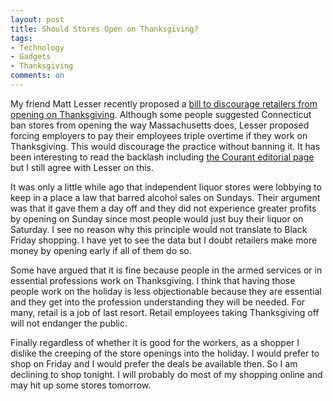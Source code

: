 ```yaml
---
layout: post
title: Should Stores Open on Thanksgiving?
tags: 
- Technology
- Gadgets
- Thanksgiving
comments: on
---
```

My friend Matt Lesser recently proposed a [bill to discourage retailers from opening on Thanksgiving](http://pac.petitions.moveon.org/workingfamilies/sign/save-thanksgiving-2). Although some people suggested Connecticut ban stores from opening the way Massachusetts does, Lesser proposed forcing employers to pay their employees triple overtime if they work on Thanksgiving. This would discourage the practice without banning it. It has been interesting to read the backlash including [the Courant editorial page](http://www.courant.com/news/opinion/editorials/hc-ed-gray-thursday-work-option-should-not-be-take-20131127,0,2542218.story) but I still agree with Lesser on this.

It was only a little while ago that independent liquor stores were lobbying to keep in a place a law that barred alcohol sales on Sundays. Their argument was that it gave them a day off and they did not experience greater profits by opening on Sunday since most people would just buy their liquor on Saturday. I see no reason why this principle would not translate to Black Friday shopping. I have yet to see the data but I doubt retailers make more money by opening early if all of them do so. 

Some have argued that it is fine because people in the armed services or in essential professions work on Thanksgiving. I think that having those people work on the holiday is less objectionable because they are essential and they get into the profession understanding they will be needed. For many, retail is a job of last resort. Retail employees taking Thanksgiving off will not endanger the public.

Finally regardless of whether it is good for the workers, as a shopper I dislike the creeping of the store openings into the holiday. I would prefer to shop on Friday and I would prefer the deals be available then. So I am declining to shop tonight. I will probably do most of my shopping online and may hit up some stores tomorrow.